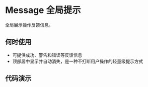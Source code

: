 # Message 全局提示 <Badge type="warning" text="beta" />

全局展示操作反馈信息。

## 何时使用

- 可提供成功、警告和错误等反馈信息
- 顶部居中显示并自动消失，是一种不打断用户操作的轻量级提示方式

## 代码演示
